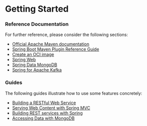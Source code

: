 # Getting Started

### Reference Documentation
For further reference, please consider the following sections:

* [Official Apache Maven documentation](https://maven.apache.org/guides/index.html)
* [Spring Boot Maven Plugin Reference Guide](https://docs.spring.io/spring-boot/docs/2.3.1.BUILD-SNAPSHOT/maven-plugin/reference/html/)
* [Create an OCI image](https://docs.spring.io/spring-boot/docs/2.3.1.BUILD-SNAPSHOT/maven-plugin/reference/html/#build-image)
* [Spring Web](https://docs.spring.io/spring-boot/docs/2.3.0.RELEASE/reference/htmlsingle/#boot-features-developing-web-applications)
* [Spring Data MongoDB](https://docs.spring.io/spring-boot/docs/2.3.0.RELEASE/reference/htmlsingle/#boot-features-mongodb)
* [Spring for Apache Kafka](https://docs.spring.io/spring-boot/docs/2.3.0.RELEASE/reference/htmlsingle/#boot-features-kafka)

### Guides
The following guides illustrate how to use some features concretely:

* [Building a RESTful Web Service](https://spring.io/guides/gs/rest-service/)
* [Serving Web Content with Spring MVC](https://spring.io/guides/gs/serving-web-content/)
* [Building REST services with Spring](https://spring.io/guides/tutorials/bookmarks/)
* [Accessing Data with MongoDB](https://spring.io/guides/gs/accessing-data-mongodb/)

